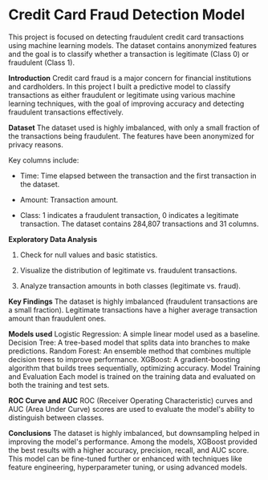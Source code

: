 # Credit Card Fraud Detection Model
This project is focused on detecting fraudulent credit card transactions using machine learning models. The dataset contains anonymized features and the goal is to classify whether a transaction is legitimate (Class 0) or fraudulent (Class 1).


**Introduction**
Credit card fraud is a major concern for financial institutions and cardholders. In this project I built a predictive model to classify transactions as either fraudulent or legitimate using various machine learning techniques, with the goal of improving accuracy and detecting fraudulent transactions effectively.


**Dataset**
The dataset used is highly imbalanced, with only a small fraction of the transactions being fraudulent. The features have been anonymized for privacy reasons.

 Key columns include:

- Time: Time elapsed between the transaction and the first transaction in the dataset.

- Amount: Transaction amount.

- Class: 1 indicates a fraudulent transaction, 0 indicates a legitimate transaction.
The dataset contains 284,807 transactions and 31 columns.


**Exploratory Data Analysis**
1. Check for null values and basic statistics.

2. Visualize the distribution of legitimate vs. fraudulent transactions.

3. Analyze transaction amounts in both classes (legitimate vs. fraud).


**Key Findings**
The dataset is highly imbalanced (fraudulent transactions are a small fraction).
Legitimate transactions have a higher average transaction amount than fraudulent ones.


**Models used**
Logistic Regression: A simple linear model used as a baseline.
Decision Tree: A tree-based model that splits data into branches to make predictions.
Random Forest: An ensemble method that combines multiple decision trees to improve performance.
XGBoost: A gradient-boosting algorithm that builds trees sequentially, optimizing accuracy.
Model Training and Evaluation
Each model is trained on the training data and evaluated on both the training and test sets.



**ROC Curve and AUC**
ROC (Receiver Operating Characteristic) curves and AUC (Area Under Curve) scores are used to evaluate the model's ability to distinguish between classes.


**Conclusions**
The dataset is highly imbalanced, but downsampling helped in improving the model's performance.
Among the models, XGBoost provided the best results with a higher accuracy, precision, recall, and AUC score.
This model can be fine-tuned further or enhanced with techniques like feature engineering, hyperparameter tuning, or using advanced models.
